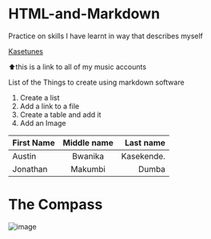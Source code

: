 # HTML-and-Markdown
Practice on skills I have learnt in way that describes myself 

[Kasetunes](https://linktr.ee/Kasetunes) 

⬆️this is a link to all of my music accounts 


List of the Things to create using markdown software 

1. Create a list 
2. Add a link to a file 
3. Create a table and add it 
4. Add an Image 

| First Name   | Middle name | Last name     |
| :---         |    :----:   |          ---: |
| Austin       | Bwanika     | Kasekende.    |
| Jonathan     | Makumbi     | Dumba         |




The Compass 
============

![image](https://user-images.githubusercontent.com/87410280/125913665-ea51b350-7692-45cc-bac8-8a5494bf9be6.jpeg)
